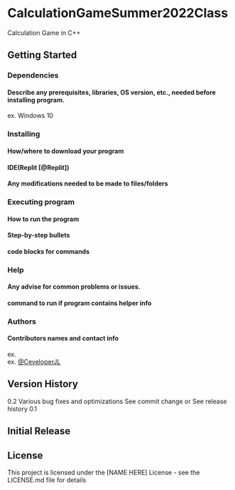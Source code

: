 # CalculationGameSummer2022Class
Calculation Game in C++
## Getting Started
### Dependencies
#### Describe any prerequisites, libraries, OS version, etc., needed before installing program.
ex. Windows 10

### Installing
#### How/where to download your program
#### IDE(Replit [@Replit])
#### Any modifications needed to be made to files/folders

### Executing program
#### How to run the program
#### Step-by-step bullets
#### code blocks for commands

### Help
#### Any advise for common problems or issues.
#### command to run if program contains helper info

### Authors
#### Contributors names and contact info
ex.  
ex. [@CeveloperJL](https://pages.github.com/)


## Version History
0.2
Various bug fixes and optimizations
See commit change or See release history
0.1

## Initial Release

## License
This project is licensed under the [NAME HERE] License - see the LICENSE.md file for details
